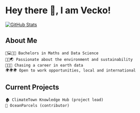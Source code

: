 # Hey there 👋, I am Vecko!
<!-- Check out [my website](www.vecko.me)! -->
[![GitHub Stats](https://github-readme-stats.vercel.app/api?username=VeckoTheGecko&show_icons=true&theme=gotham&hide_border=true&count_private=true)](https://github.com/anuraghazra/github-readme-stats)

<!-- Insert geospatial GIF here -->
## About Me
```
🧮💻👨‍💻 Bachelors in Maths and Data Science
🌲🌊🌏 Passionate about the environment and sustainability
🌱🌱🌱 Chasing a career in earth data
🌍🌍🌍 Open to work opportunities, local and international
```

## Current Projects
```
🏚 ClimateTown Knowledge Hub (project lead)
🌊 OceanParcels (contributor)
```
